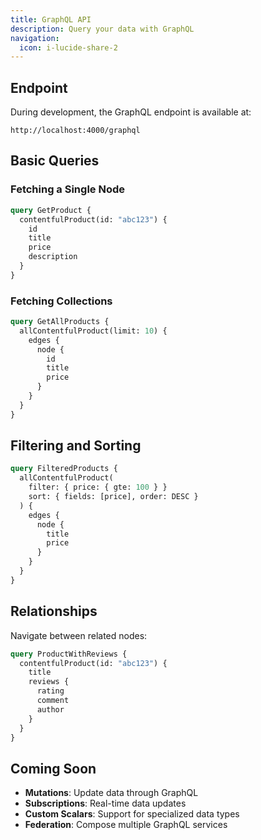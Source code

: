 ```yaml
---
title: GraphQL API
description: Query your data with GraphQL
navigation:
  icon: i-lucide-share-2
---
```


## Endpoint

During development, the GraphQL endpoint is available at:

```
http://localhost:4000/graphql
```

## Basic Queries

### Fetching a Single Node

```graphql
query GetProduct {
  contentfulProduct(id: "abc123") {
    id
    title
    price
    description
  }
}
```

### Fetching Collections

```graphql
query GetAllProducts {
  allContentfulProduct(limit: 10) {
    edges {
      node {
        id
        title
        price
      }
    }
  }
}
```

## Filtering and Sorting

```graphql
query FilteredProducts {
  allContentfulProduct(
    filter: { price: { gte: 100 } }
    sort: { fields: [price], order: DESC }
  ) {
    edges {
      node {
        title
        price
      }
    }
  }
}
```

## Relationships

Navigate between related nodes:

```graphql
query ProductWithReviews {
  contentfulProduct(id: "abc123") {
    title
    reviews {
      rating
      comment
      author
    }
  }
}
```

## Coming Soon

- **Mutations**: Update data through GraphQL
- **Subscriptions**: Real-time data updates
- **Custom Scalars**: Support for specialized data types
- **Federation**: Compose multiple GraphQL services
